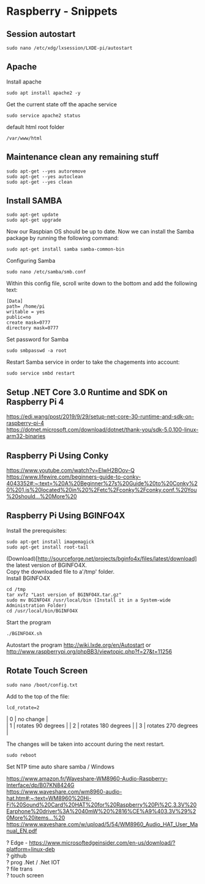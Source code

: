 # Raspberry - Snippets

## Session autostart
```
sudo nano /etc/xdg/lxsession/LXDE-pi/autostart
```

## Apache
Install apache
```
sudo apt install apache2 -y
```

Get the current state off the apache service 
```
sudo service apache2 status
```

default html root folder
```
/var/www/html
```


## Maintenance clean any remaining stuff
```
sudo apt-get --yes autoremove
sudo apt-get --yes autoclean
sudo apt-get --yes clean
```

## Install SAMBA

```
sudo apt-get update
sudo apt-get upgrade
```

Now our Raspbian OS should be up to date. Now we can install the Samba package by running the following command:

```
sudo apt-get install samba samba-common-bin
```
   
Configuring Samba

```
sudo nano /etc/samba/smb.conf
```

Within this config file, scroll write down to the bottom and add the following text:

```
[Data]
path= /home/pi
writable = yes
public=no
create mask=0777
directory mask=0777
```

Set password for Samba
```
sudo smbpasswd -a root
```

Restart Samba service in order to take the chagements into account:
```
sudo service smbd restart
```

  
## Setup .NET Core 3.0 Runtime and SDK on Raspberry Pi 4  
https://edi.wang/post/2019/9/29/setup-net-core-30-runtime-and-sdk-on-raspberry-pi-4   
https://dotnet.microsoft.com/download/dotnet/thank-you/sdk-5.0.100-linux-arm32-binaries  

## Raspberry Pi Using Conky    
https://www.youtube.com/watch?v=ElwH2BOov-Q
https://www.lifewire.com/beginners-guide-to-conky-4043352#:~:text=%20A%20Beginner%27s%20Guide%20to%20Conky%20%201,is%20located%20in%20%2Fetc%2Fconky%2Fconky.conf.%20You%20should...%20More%20


## Raspberry Pi Using BGINFO4X   
Install the prerequisites:
```
sudo apt-get install imagemagick
sudo apt-get install root-tail 
``` 
(Download)[http://sourceforge.net/projects/bginfo4x/files/latest/download] the latest version of BGINFO4X.  
Copy the downloaded file to a'/tmp' folder.  
Install BGINFO4X  
 ```
cd /tmp
tar xvfz "Last version of BGINFO4X.tar.gz"
sudo mv BGINFO4X /usr/local/bin (Install it in a System-wide Administration Folder)
cd /usr/local/bin/BGINFO4X
``` 
Start the program
``` 
./BGINFO4X.sh 
``` 
Autostart the program
 http://wiki.lxde.org/en/Autostart or http://www.raspberrypi.org/phpBB3/viewtopic.php?f=27&t=11256   
 
 
## Rotate Touch Screen
```
sudo nano /boot/config.txt
```

Add to the top of the file:
```
lcd_rotate=2
```

| 0 | no change |   
| 1 | rotates 90 degrees | 
| 2 | rotates 180 degrees | 
| 3 | rotates 270 degrees |
    
The changes will be taken into account during the next restart.        
```
sudo reboot
```    
    

Set NTP time auto
share samba / Windows

https://www.amazon.fr/Waveshare-WM8960-Audio-Raspberry-Interface/dp/B07KN8424G  
https://www.waveshare.com/wm8960-audio-hat.htm#:~:text=WM8960%20Hi-Fi%20Sound%20Card%20HAT%20for%20Raspberry%20Pi%2C,3.3V%20Earphone%20driver%3A%2040mW%20%2816%CE%A9%403.3V%29%20More%20items...%20  
https://www.waveshare.com/w/upload/5/54/WM8960_Audio_HAT_User_Manual_EN.pdf  


? Edge - https://www.microsoftedgeinsider.com/en-us/download/?platform=linux-deb    
? github  
? prog .Net / .Net IOT  
? file trans  
? touch screen  
